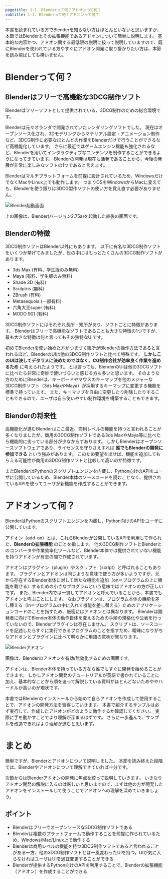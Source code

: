 ```yaml
---
pagetitle: 1-1. Blenderって何？アドオンって何？
subtitle: 1-1. Blenderって何？アドオンって何？
---
```


本書を読まれている方でBlenderを知らない方はほとんどいないと思いますが、本節ではBlenderとその拡張機能であるアドオンについて簡単に説明します。
基本的な内容かつ、アドオン関する最低限の説明に絞って説明していますので、既にBlenderを使われている方やすぐにアドオン開発に取り掛かりたい方は、本節を読み飛ばしても構いません。


# Blenderって何？

## Blenderはフリーで高機能な3DCG制作ソフト

Blenderはフリーソフトとして提供されている、3DCG制作のための総合環境です。

Blenderは元々オランダで開発されていたレンダリングソフトでした。
現在はオープンソース化され、3Dモデリングからマテリアル設定・アニメーション制作など、3DCG制作に必要なほとんどの作業をBlenderだけで行うことができるなど高機能化しています。
さらに最近ではゲームエンジン機能も強化されるなど、Blenderを用いてインタラクティブなコンテンツを制作することができるようになってきています。
Blenderの開発は現在も活発であることから、今後の発展が非常に楽しみなソフトの1つであると言えます。

Blenderはマルチプラットフォームを前提に設計されているため、WindowsだけでなくMacやLinux上でも動作します。
つまりOSをWindowsからMacに変えても、Blenderを使う限りは3DCG製作ソフトの使い方を覚え直す必要がありません。

![](../../images/chapter_01/01_What_is_Blender_What_is_Add-on/blender_startup.png "Blender起動画面")

上の画像は、Blender(バージョン2.75a)を起動した直後の画面です。


## Blenderの特徴

3DCG制作ソフトはBlender以外にもあります。
以下に有名な3DCG制作ソフトをいくつか挙げてみましたが、世の中にはもっとたくさんの3DCG制作ソフトがあります。

* 3ds Max (有料、学生版のみ無料)
* Maya (有料、学生版のみ無料)
* Shade 3D (有料)
* Sculptris (無料)
* ZBrush (有料)
* Metasequoia (一部有料)
* 六角大王super (有料)
* MODO 901 (有料)

3DCG制作ソフトにはそれぞれ長所・短所があり、ソフトごとに特徴があります。
Blenderはフリーで高機能なソフトであることも大きな特徴の1つですが、最も大きな特徴は何と言ってもその独特なUIです。

初めてBlenderを使い始めた方がつまづく箇所がBlenderの操作方法であると言われるほど、BlenderのUIは他の3DCG制作ソフトと比べて特殊です。
**しかしこのUIは決してデタラメに決めたのではなく、CG制作会社が効率良く作業を進めるため** に考えられたようです。
とは言っても、BlenderのUIは他の3DCGソフトに比べたら非常に奇妙で使いづらいと感じる方も多いと思います。
そのような方のためにBlenderは、キーボードやマウスのキーマップを他のメジャーな3DCG制作ソフト（3ds MaxやMaya）が採用するキーマップに変更する機能を標準で持っています。
また、キーマップを自由に変更したり削除したりすることもできるので、ユーザは自ら使いやすい制作環境を構築することもできます。


## Blenderの将来性

高機能化が進むBlenderはここ最近、商用レベルの機能を持つと言われることが多くなりましたが、商用の3DCG制作ソフトである3ds MaxやMaya等に比べたら機能的に劣っている部分が少なからずあります。
しかしBlenderはオープンソースソフトウェアであり、ライセンスを守りさえすれば **誰でもBlenderの開発に参加できる** という強みがあります。
このため要望を出せば、機能を追加してもらえる可能性が商用の3DCG制作ソフトと比較して高いのが特徴です。

またBlenderはPythonのスクリプトエンジンを内蔵し、Python向けのAPIをユーザに公開しているため、Blender本体のソースコードを読むことなく、提供されているAPIを使ってユーザが新機能を作成することができます。


# アドオンって何？

BlenderはPythonのスクリプトエンジンを内蔵し、Python向けのAPIをユーザに公開しています。

アドオン（add-on）とは、これらBlenderが公開しているAPIを利用して作られた、**Blenderの拡張機能** のことを指します。
他の3DCG制作ソフトとBlenderとのコンバータや作業効率化ツールなど、Blender本体では提供されていない機能を持つアドオンが有志の間で作成されています。

<div class="column">
アドオンはプラグイン（plugin）やスクリプト（script）と呼ばれることもあります。  
プラグインとアドオンは同じような意味で使う方が多いようですが、元から存在するBlender本体に対して新たな機能を追加（on＝プログラムの上に機能を載せる）するための小さなプログラムという意味ではアドオンの方が正しいです。
また、Blender内では一貫してアドオンと呼んでいることから、本書でもアドオンと呼ぶことにします。
なおプラグインは、プログラム本体の機能を差し替える（in＝プログラムの中に入れて機能を差し替える）ためのアプリケーションコードのことを指すため、厳密にはアドオンとは異なります。
Blenderは開発者に向けてBlender本体の動作自体を変えるための手順の規格化や公表を行っていないので、Blenderプラグインは存在しません。  
スクリプトは、ソースコードを記述したらすぐに実行できるプログラムのことを指すため、曖昧になりがちなアドオンとプラグインに比べて明らかに用語の意味が異なります。
</div>

![](../../images/chapter_01/01_What_is_Blender_What_is_Add-on/blender_add-on.png "Blenderアドオン")

画像は、Blenderのアドオンを有効/無効化するための画面です。

アドオンは、Blender本体を持っている方なら誰でもすぐに開発を始めることができます。
しかしアドオン開発のチュートリアルが英語で書かれていることに加え、基本的なことから順を追って解説している資料がほとんどないためややハードルが高いのが現状です。

本書ではBlenderのインストールから始めて自らアドオンを作成して使用することで、アドオンの開発方法を習得していきます。
本書で紹介するサンプルは必ず実行して、作成したアドオンがどのように動作するか確認してください。
実際に手を動かすことでより理解が深まるはずです。
さらに一歩進んで、サンプルを改造できればより理解が進むと思います。


# まとめ

簡単ですが、Blenderとアドオンについて説明しました。
本節を読み終えた段階では、Blenderやアドオンについて理解できていれば十分です。

次節からはBlenderアドオンの開発に焦点を絞って説明していきます。
いきなりアドオン開発の解説に入るのは厳しいと思いますので、まずは他の方が開発したアドオンをインストールして使うことでアドオンへの理解を深めていきましょう。

## ポイント

* Blenderはフリーでオープンソースな3DCG制作ソフトである
* Blenderは複数のプラットフォームで動作することを前提に作られているため、Windows/Mac/Linux上で動作する
* Blenderは商用レベルの機能を持つ3DCG制作ソフトであると言われることがある一方、他の3DCG制作ソフトとは一風変わったUIを持つ。UIが気に入らなければユーザはUIを適宜変更することができる
* Blenderが提供するPython向けのAPIを利用することで、Blenderの拡張機能（アドオン）を作成することができる
